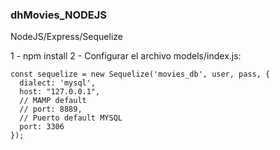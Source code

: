 ### dhMovies_NODEJS
NodeJS/Express/Sequelize

1 - npm install
2 - Configurar el archivo models/index.js:
```
const sequelize = new Sequelize('movies_db', user, pass, {
  dialect: 'mysql',
  host: "127.0.0.1",
  // MAMP default
  // port: 8889,
  // Puerto default MYSQL
  port: 3306
});
```
